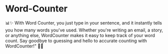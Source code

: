 # Word-Counter
📊✨ With Word Counter, you just type in your sentence, and it instantly tells you how many words you've used. Whether you're writing an email, a story, or anything else, WordCounter makes it easy to keep track of your word count. Say goodbye to guessing and hello to accurate counting with WordCounter!" 🚀🔡
